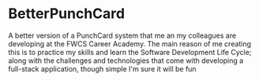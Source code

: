 # BetterPunchCard
A better version of a PunchCard system that me an my colleagues are developing at the FWCS Career Academy. The main reason of me creating this is to practice my skills and learn the Software Development Life Cycle; along with the challenges and technologies that come with developing a full-stack application, though simple I'm sure it will be fun

